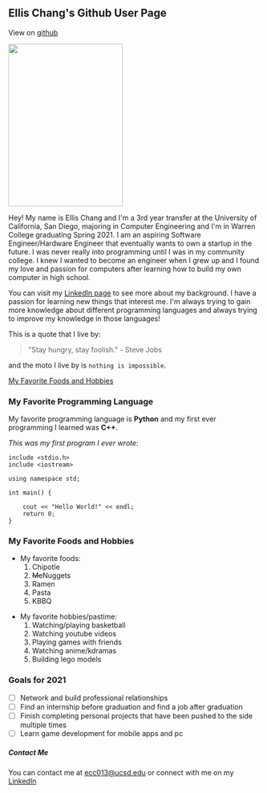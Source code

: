 ## Ellis Chang's Github User Page
View on [github](https://github.com/elliscchang/elliscchang.github.io)

<img src="./IMG_2128.JPG" width="228" height="324">

Hey! My name is Ellis Chang and I'm a 3rd year transfer at the University of California, San Diego, majoring in Computer Engineering and I'm in Warren College graduating Spring 2021. I am an aspiring Software Engineer/Hardware Engineer that eventually wants to own a startup in the future. I was never really into programming until I was in my community college. I knew I wanted to become an engineer when I grew up and I found my love and passion for computers after learning how to build my own computer in high school.

You can visit my [LinkedIn page](https://www.linkedin.com/in/ellis-chang/) to see more about my background. I have a passion for learning new things that interest me. I'm always trying to gain more knowledge about different programming languages and always trying to improve my knowledge in those languages!

This is a quote that I live by:

>"Stay hungry, stay foolish." - Steve Jobs

and the moto I live by is ```nothing is impossible```.

[My Favorite Foods and Hobbies](#my-favorite-foods-and-hobbies)

### My Favorite Programming Language

My favorite programming language is **Python** and my first ever programming I learned was **C++**.

*This was my first program I ever wrote:*

```
include <stdio.h>
include <iostream>

using namespace std;

int main() {

    cout << "Hello World!" << endl;
    return 0;    
}
```

### My Favorite Foods and Hobbies
- My favorite foods:
  1. Chipotle
  2. ~~Mc~~Nuggets
  3. Ramen
  4. Pasta
  5. KBBQ
* My favorite hobbies/pastime:
  1. Watching/playing basketball
  2. Watching youtube videos
  3. Playing games with friends
  4. Watching anime/kdramas
  5. Building lego models


### Goals for 2021
- [ ] Network and build professional relationships
- [ ] Find an internship before graduation and find a job after graduation
- [ ] Finish completing personal projects that have been pushed to the side multiple times
- [ ] Learn game development for mobile apps and pc

##### Contact Me

You can contact me at ecc013@ucsd.edu or connect with me on my [LinkedIn](https://www.linkedin.com/in/ellis-chang/)
